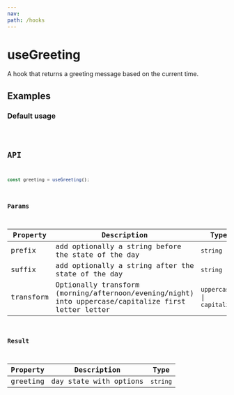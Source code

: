 ```yaml
---
nav:
path: /hooks
---
```


# useGreeting

A hook that returns a greeting message based on the current time.

## Examples

### Default usage

<code src="./demo/demo1.tsx" />

## API

```typescript
const greeting = useGreeting();
```

### Params

| Property  | Description                                                                                          | Type                        | Default |
| --------- | ---------------------------------------------------------------------------------------------------- | --------------------------- | ------- |
| prefix    | add optionally a string before the state of the day                                                  | `string`                    |         |
| suffix    | add optionally a string after the state of the day                                                   | `string`                    |         |
| transform | Optionally transform (morning/afternoon/evening/night) into uppercase/capitalize first letter letter | `uppercase` \| `capitalize` | -       |

### Result

| Property | Description            | Type     |
| -------- | ---------------------- | -------- |
| greeting | day state with options | `string` |
